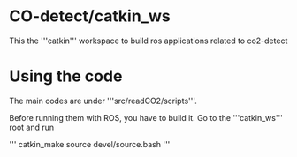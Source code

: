 # CO-detect/catkin_ws
This the '''catkin''' workspace to build ros applications related to co2-detect

# Using the code
The main codes are under '''src/readCO2/scripts'''.

Before running them with ROS, you have to build it. Go to the '''catkin_ws''' root and run

'''
catkin_make
source devel/source.bash
'''

